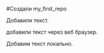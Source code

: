 ﻿#Создали my_first_repo

Добавили текст.

добавили текст через веб браузер.

Добавим текст локально.